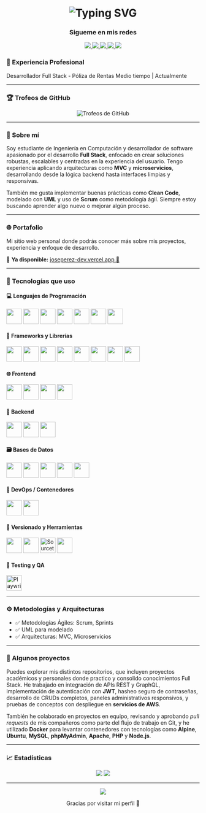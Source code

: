 <h1 align="center">
  <img src="https://readme-typing-svg.demolab.com?font=Fira+Code&duration=3000&pause=800&color=38BDF8&center=true&vCenter=true&width=600&lines=Hola+%F0%9F%91%8B%2C+soy+Jos%C3%A9+P%C3%A9rez;Full+Stack+Software+Developer" alt="Typing SVG" />
</h1>

<h3 align="center">Sigueme en mis redes</h3>

<p align="center">
  <a href="https://www.linkedin.com/in/joseprzdev-c05" target="_blank">
    <img src="https://img.shields.io/badge/LinkedIn-blue?style=for-the-badge&logo=linkedin&logoColor=white" />
  </a>
  <a href="https://github.com/Perezcortes" target="_blank">
    <img src="https://img.shields.io/badge/GitHub-000?style=for-the-badge&logo=github&logoColor=white" />
  </a>
  <a href="https://www.facebook.com/share/1EicPfhd4k/" target="_blank">
    <img src="https://img.shields.io/badge/Facebook-1877F2?style=for-the-badge&logo=facebook&logoColor=white" />
  </a>
  <a href="https://www.instagram.com/jose05a?igsh=MXh0OW04bmp5dnVjNw==" target="_blank">
    <img src="https://img.shields.io/badge/Instagram-E4405F?style=for-the-badge&logo=instagram&logoColor=white" />
  </a>
  <a href="mailto:perezcortes05prz@gmail.com">
    <img src="https://img.shields.io/badge/Email-D14836?style=for-the-badge&logo=gmail&logoColor=white" />
  </a>
</p>


### 💼 Experiencia Profesional
Desarrollador Full Stack - Póliza de Rentas
Medio tiempo | Actualmente

---

### 🏆 Trofeos de GitHub

<p align="center">
  <img 
    src="https://github-profile-trophy.vercel.app/?username=Perezcortes&theme=dracula&row=1&column=9&margin-w=10&margin-h=10" 
    alt="Trofeos de GitHub" 
    style="max-width: 100%;" 
  />
</p>

---

### 🧠 Sobre mí

Soy estudiante de Ingeniería en Computación y desarrollador de software apasionado por el desarrollo **Full Stack**, enfocado en crear soluciones robustas, escalables y centradas en la experiencia del usuario. Tengo experiencia aplicando arquitecturas como **MVC** y **microservicios**, desarrollando desde la lógica backend hasta interfaces limpias y responsivas.

También me gusta implementar buenas prácticas como **Clean Code**, modelado con **UML** y uso de **Scrum** como metodología ágil. Siempre estoy buscando aprender algo nuevo o mejorar algún proceso.

---

### 🌐 Portafolio

Mi sitio web personal donde podrás conocer más sobre mis proyectos, experiencia y enfoque de desarrollo.

📍 **Ya disponible:** [joseperez-dev.vercel.app 🚀](https://joseperez-dev.vercel.app/)

---
### 🎯 Tecnologías que uso

#### 💻 Lenguajes de Programación

<p>
  <img src="https://cdn.jsdelivr.net/gh/devicons/devicon/icons/c/c-original.svg" width="40" />
  <img src="https://cdn.jsdelivr.net/gh/devicons/devicon/icons/cplusplus/cplusplus-original.svg" width="40" />
  <img src="https://cdn.jsdelivr.net/gh/devicons/devicon/icons/java/java-original.svg" width="40" />
  <img src="https://cdn.jsdelivr.net/gh/devicons/devicon/icons/python/python-original.svg" width="40" />
  <img src="https://cdn.jsdelivr.net/gh/devicons/devicon/icons/javascript/javascript-original.svg" width="40" />
  <img src="https://cdn.jsdelivr.net/gh/devicons/devicon/icons/typescript/typescript-original.svg" width="40" />
  <img src="https://cdn.jsdelivr.net/gh/devicons/devicon/icons/php/php-original.svg" width="40" />
</p>

#### 🧩 Frameworks y Librerías

<p>
  <img src="https://cdn.jsdelivr.net/gh/devicons/devicon/icons/express/express-original.svg" width="40" />
  <img src="https://cdn.jsdelivr.net/gh/devicons/devicon/icons/nextjs/nextjs-original.svg" width="40" />
  <img src="https://cdn.jsdelivr.net/gh/devicons/devicon/icons/react/react-original.svg" width="40" />
  <img src="https://cdn.jsdelivr.net/gh/devicons/devicon/icons/angularjs/angularjs-original.svg" width="40" />
  <img src="https://laravel.com/img/logomark.min.svg" width="40" />
  <img src="https://www.vectorlogo.zone/logos/tailwindcss/tailwindcss-icon.svg" width="40" />
  <img src="https://cdn.jsdelivr.net/gh/devicons/devicon/icons/bootstrap/bootstrap-original.svg" width="40" />
  <img src="https://cdn.jsdelivr.net/gh/devicons/devicon/icons/fastapi/fastapi-original.svg" width="40" />
</p>

#### 🌐 Frontend

<p>
  <img src="https://cdn.jsdelivr.net/gh/devicons/devicon/icons/html5/html5-original.svg" width="40" />
  <img src="https://cdn.jsdelivr.net/gh/devicons/devicon/icons/css3/css3-original.svg" width="40" />
  <img src="https://cdn.jsdelivr.net/gh/devicons/devicon/icons/javascript/javascript-original.svg" width="40" />
  <img src="https://cdn.jsdelivr.net/gh/devicons/devicon/icons/react/react-original.svg" width="40" />
</p>

#### 🔧 Backend

<p>
  <img src="https://cdn.jsdelivr.net/gh/devicons/devicon/icons/nodejs/nodejs-original.svg" width="40" />
  <img src="https://cdn.jsdelivr.net/gh/devicons/devicon/icons/php/php-original.svg" width="40" />
  <img src="https://cdn.jsdelivr.net/gh/devicons/devicon/icons/python/python-original.svg" width="40" />
</p>

#### 🗃️ Bases de Datos

<p>
  <img src="https://cdn.jsdelivr.net/gh/devicons/devicon/icons/mysql/mysql-original.svg" width="40" />
  <img src="https://cdn.jsdelivr.net/gh/devicons/devicon/icons/postgresql/postgresql-original.svg" width="40" />
  <img src="https://www.phpmyadmin.net/static/images/logo-og.png" width="40" />
  <img src="https://cdn.jsdelivr.net/gh/devicons/devicon/icons/mongodb/mongodb-original.svg" width="40" />
  <img src="https://cdn.jsdelivr.net/gh/devicons/devicon/icons/graphql/graphql-plain.svg" width="40" />
</p>

#### 🚀 DevOps / Contenedores

<p>
  <img src="https://cdn.jsdelivr.net/gh/devicons/devicon/icons/docker/docker-original.svg" width="40" />
  <img src="https://cdn.jsdelivr.net/gh/devicons/devicon/icons/linux/linux-original.svg" width="40" />
</p>

#### 🔄 Versionado y Herramientas

<p>
  <img src="https://cdn.jsdelivr.net/gh/devicons/devicon/icons/git/git-original.svg" width="40" />
  <img src="https://cdn.jsdelivr.net/gh/devicons/devicon/icons/github/github-original.svg" width="40" />
  <img src="https://cdn.worldvectorlogo.com/logos/sourcetree-1.svg" width="40" alt="Sourcetree logo" />
  <img src="https://cdn.jsdelivr.net/gh/devicons/devicon/icons/postman/postman-original.svg" width="40" />
</p>

#### 🧪 Testing y QA

<p>
  <img src="https://playwright.dev/img/playwright-logo.svg" width="40" alt="Playwright logo" />
</p>

---

### ⚙️ Metodologías y Arquitecturas

- ✅ Metodologías Ágiles: Scrum, Sprints  
- ✅ UML para modelado  
- ✅ Arquitecturas: MVC, Microservicios

---

### 💼 Algunos proyectos

Puedes explorar mis distintos repositorios, que incluyen proyectos académicos y personales donde practico y consolido conocimientos Full Stack. He trabajado en integración de APIs REST y GraphQL, implementación de autenticación con **JWT**, hasheo seguro de contraseñas, desarrollo de CRUDs completos, paneles administrativos responsivos, y pruebas de conceptos con despliegue en **servicios de AWS**.

También he colaborado en proyectos en equipo, revisando y aprobando *pull requests* de mis compañeros como parte del flujo de trabajo en Git, y he utilizado **Docker** para levantar contenedores con tecnologías como **Alpine**, **Ubuntu**, **MySQL**, **phpMyAdmin**, **Apache**, **PHP** y **Node.js**.

---

### 📈 Estadísticas

<p align="center">
  <img src="https://github-readme-stats.vercel.app/api?username=Perezcortes&show_icons=true&theme=merko" />
  <img src="https://github-readme-stats.vercel.app/api/top-langs/?username=Perezcortes&layout=compact&theme=merko" />
</p>

---
<p align="center">
  <img src="https://github-readme-streak-stats.herokuapp.com/?user=Perezcortes&theme=tokyonight" />
</p>

<p align="center">Gracias por visitar mi perfil 🙌</p>
